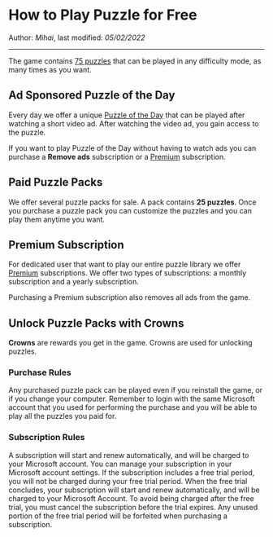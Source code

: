 # How to Play Puzzle for Free

Author: *Mihai*, last modified: _05/02/2022_

---

The game contains [75 puzzles](https://frenzygames.net/custom/puzzles) that can be played in any difficulty mode, as many times as you want.

## Ad Sponsored Puzzle of the Day

Every day we offer a unique [Puzzle of the Day](https://frenzygames.net/custom/pod) that can be played after watching a short video ad. After watching the video ad, you gain access to the puzzle.

If you want to play Puzzle of the Day without having to watch ads you can purchase a **Remove ads** subscription or a [Premium](https://frenzygames.net/custom/premium) subscription.

## Paid Puzzle Packs

We offer several puzzle packs for sale. A pack contains **25 puzzles**. Once you purchase a puzzle pack you can customize the puzzles and you can play them anytime you want.

## Premium Subscription

For dedicated user that want to play our entire puzzle library we offer [Premium](https://frenzygames.net/custom/premium) subscriptions. We offer two types of subscriptions: a monthly subscription and a yearly subscription.

Purchasing a Premium subscription also removes all ads from the game.

## Unlock Puzzle Packs with Crowns

**Crowns** are rewards you get in the game. Crowns are used for unlocking puzzles.

### Purchase Rules

Any purchased puzzle pack can be played even if you reinstall the game, or if you change your computer. Remember to login with the same Microsoft account that you used for performing the purchase and you will be able to play all the puzzles you paid for.

### Subscription Rules

A subscription will start and renew automatically, and will be charged to your Microsoft account. You can manage your subscription in your Microsoft account settings. If the subscription includes a free trial period, you will not be charged during your free trial period. When the free trial concludes, your subscription will start and renew automatically, and will be charged to your Microsoft Account. To avoid being charged after the free trial, you must cancel the subscription before the trial expires. Any unused portion of the free trial period will be forfeited when purchasing a subscription.
